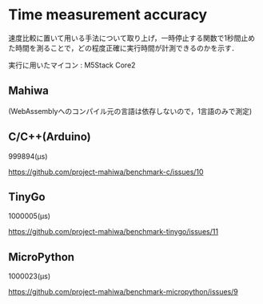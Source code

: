 # Time measurement accuracy

速度比較に置いて用いる手法について取り上げ，一時停止する関数で1秒間止めた時間を測ることで，どの程度正確に実行時間が計測できるのかを示す．

実行に用いたマイコン : M5Stack Core2

## Mahiwa

(WebAssemblyへのコンパイル元の言語は依存しないので，1言語のみで測定)

## C/C++(Arduino)

999894(μs)

https://github.com/project-mahiwa/benchmark-c/issues/10

## TinyGo

1000005(μs)

https://github.com/project-mahiwa/benchmark-tinygo/issues/11

## MicroPython

1000023(μs)

https://github.com/project-mahiwa/benchmark-micropython/issues/9
